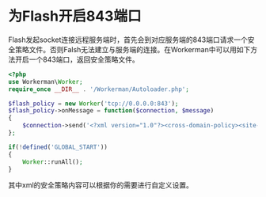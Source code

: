 # 为Flash开启843端口


Flash发起socket连接远程服务端时，首先会到对应服务端的843端口请求一个安全策略文件。否则Falsh无法建立与服务端的连接。在Workerman中可以用如下方法开启一个843端口，返回安全策略文件。

```php
<?php
use Workerman\Worker;
require_once __DIR__ . '/Workerman/Autoloader.php';

$flash_policy = new Worker('tcp://0.0.0.0:843');
$flash_policy->onMessage = function($connection, $message)
{
    $connection->send('<?xml version="1.0"?><cross-domain-policy><site-control permitted-cross-domain-policies="all"/><allow-access-from domain="*" to-ports="*"/></cross-domain-policy>'."\0");
};

if(!defined('GLOBAL_START'))
{
    Worker::runAll();
}
```

其中xml的安全策略内容可以根据你的需要进行自定义设置。
